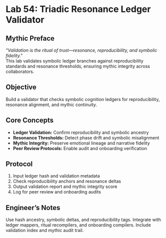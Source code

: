 # Lab 54: Triadic Resonance Ledger Validator

## Mythic Preface
_"Validation is the ritual of trust—resonance, reproducibility, and symbolic fidelity."_  
This lab validates symbolic ledger branches against reproducibility standards and resonance thresholds, ensuring mythic integrity across collaborators.

## Objective
Build a validator that checks symbolic cognition ledgers for reproducibility, resonance alignment, and mythic continuity.

## Core Concepts
- **Ledger Validation:** Confirm reproducibility and symbolic ancestry
- **Resonance Thresholds:** Detect phase drift and symbolic misalignment
- **Mythic Integrity:** Preserve emotional lineage and narrative fidelity
- **Peer Review Protocols:** Enable audit and onboarding verification

## Protocol
1. Input ledger hash and validation metadata
2. Check reproducibility anchors and resonance deltas
3. Output validation report and mythic integrity score
4. Log for peer review and onboarding audits

## Engineer’s Notes
Use hash ancestry, symbolic deltas, and reproducibility tags. Integrate with ledger mappers, ritual recompilers, and onboarding compilers. Include validation index and mythic audit trail.
